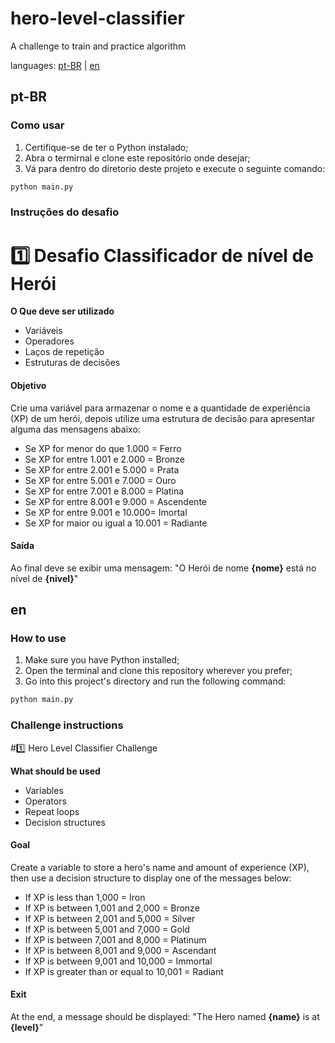 # hero-level-classifier
A challenge to train and practice algorithm

languages: [pt-BR](#pt-BR) | [en](#en)

<h2 id="pt-BR">pt-BR</h2>

### Como usar

1. Certifique-se de ter o Python instalado;
2. Abra o termirnal e clone este repositório onde desejar;
3. Vá para dentro do diretorio deste projeto e execute o seguinte comando:

```sh
python main.py
```

### Instruções do desafio
# 1️⃣ Desafio Classificador de nível de Herói

**O Que deve ser utilizado**

- Variáveis
- Operadores
- Laços de repetição
- Estruturas de decisões

#### Objetivo

Crie uma variável para armazenar o nome e a quantidade de experiência (XP) de um herói, depois utilize uma estrutura de decisão para apresentar alguma das mensagens abaixo:

- Se XP for menor do que 1.000 = Ferro
- Se XP for entre 1.001 e 2.000 = Bronze
- Se XP for entre 2.001 e 5.000 = Prata
- Se XP for entre 5.001 e 7.000 = Ouro
- Se XP for entre 7.001 e 8.000 = Platina
- Se XP for entre 8.001 e 9.000 = Ascendente
- Se XP for entre 9.001 e 10.000= Imortal
- Se XP for maior ou igual a 10.001 = Radiante

#### Saída

Ao final deve se exibir uma mensagem:
"O Herói de nome **{nome}** está no nível de **{nivel}**"

<h2 id="en">en</h2>

### How to use

1. Make sure you have Python installed;
2. Open the terminal and clone this repository wherever you prefer;
3. Go into this project's directory and run the following command:

```sh
python main.py
```

### Challenge instructions
#1️⃣ Hero Level Classifier Challenge

**What should be used**

- Variables
- Operators
- Repeat loops
- Decision structures

#### Goal

Create a variable to store a hero's name and amount of experience (XP), then use a decision structure to display one of the messages below:

- If XP is less than 1,000 = Iron
- If XP is between 1,001 and 2,000 = Bronze
- If XP is between 2,001 and 5,000 = Silver
- If XP is between 5,001 and 7,000 = Gold
- If XP is between 7,001 and 8,000 = Platinum
- If XP is between 8,001 and 9,000 = Ascendant
- If XP is between 9,001 and 10,000 = Immortal
- If XP is greater than or equal to 10,001 = Radiant

#### Exit

At the end, a message should be displayed:
"The Hero named **{name}** is at **{level}**"
